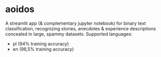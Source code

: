 # aoidos
A streamlit app (& complementary jupyter notebook) for binary text classification, recognizing stories, anecdotes & experience descriptions concealed in large, spammy datasets.
Supported languages:
- pl (94% training accuracy)
- en (96,5% training accuracy)
